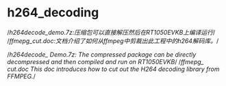 # h264_decoding
/*h264decode_demo.7z:压缩包可以直接解压然后在RT1050EVKB上编译运行*/
/*ffmepg_cut.doc:文档介绍了如何从ffmpeg中剪裁出此工程中的h264解码库。*/



/*h264decode_ Demo.7z: The compressed package can be directly decompressed and then compiled and run on RT1050EVKB*/
/*ffmepg_ cut.doc This doc introduces how to cut out the H264 decoding library from FFMPEG.*/
